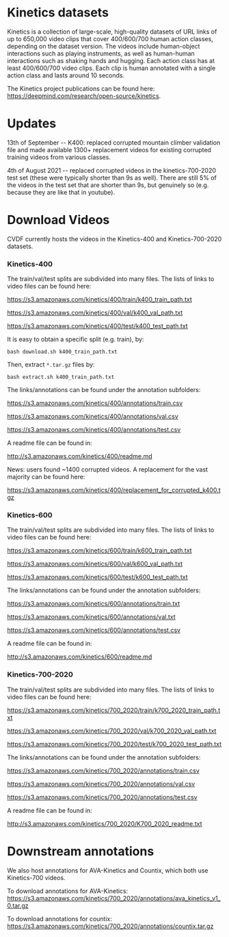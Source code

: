 # Kinetics datasets

Kinetics is a collection of large-scale, high-quality datasets of URL links of up to 650,000 video clips that cover 400/600/700 human action classes, depending on the dataset version. The videos include human-object interactions such as playing instruments, as well as human-human interactions such as shaking hands and hugging. Each action class has at least 400/600/700 video clips. Each clip is human annotated with a single action class and lasts around 10 seconds.

The Kinetics project publications can be found here: https://deepmind.com/research/open-source/kinetics.

# Updates

13th of September -- K400: replaced corrupted mountain climber validation file and made available 1300+ replacement videos for existing corrupted training videos from various classes. 

4th of August 2021 -- replaced corrupted videos in the kinetics-700-2020 test set (these were typically shorter than 9s as well). There are still 5% of the videos in the test set that are shorter than 9s, but genuinely so (e.g. because they are like that in youtube). 

# Download Videos


CVDF currently hosts the videos in the Kinetics-400 and Kinetics-700-2020 datasets.

### Kinetics-400

The train/val/test splits are subdivided into many files. The lists of links to video files can be found here:

https://s3.amazonaws.com/kinetics/400/train/k400_train_path.txt

https://s3.amazonaws.com/kinetics/400/val/k400_val_path.txt

https://s3.amazonaws.com/kinetics/400/test/k400_test_path.txt

It is easy to obtain a specific split (e.g. train), by:
```
bash download.sh k400_train_path.txt
```
Then, extract `*.tar.gz` files by:
```
bash extract.sh k400_train_path.txt
```

The links/annotations can be found under the annotation subfolders:

https://s3.amazonaws.com/kinetics/400/annotations/train.csv

https://s3.amazonaws.com/kinetics/400/annotations/val.csv

https://s3.amazonaws.com/kinetics/400/annotations/test.csv

A readme file can be found in:

http://s3.amazonaws.com/kinetics/400/readme.md

News: users found ~1400 corrupted videos. A replacement for the vast majority can be found here: 

https://s3.amazonaws.com/kinetics/400/replacement_for_corrupted_k400.tgz 

### Kinetics-600

The train/val/test splits are subdivided into many files. The lists of links to video files can be found here:

https://s3.amazonaws.com/kinetics/600/train/k600_train_path.txt

https://s3.amazonaws.com/kinetics/600/val/k600_val_path.txt

https://s3.amazonaws.com/kinetics/600/test/k600_test_path.txt

The links/annotations can be found under the annotation subfolders:

https://s3.amazonaws.com/kinetics/600/annotations/train.txt

https://s3.amazonaws.com/kinetics/600/annotations/val.txt

https://s3.amazonaws.com/kinetics/600/annotations/test.csv

A readme file can be found in:

http://s3.amazonaws.com/kinetics/600/readme.md


### Kinetics-700-2020

The train/val/test splits are subdivided into many files. The lists of links to video files can be found here:

https://s3.amazonaws.com/kinetics/700_2020/train/k700_2020_train_path.txt

https://s3.amazonaws.com/kinetics/700_2020/val/k700_2020_val_path.txt

https://s3.amazonaws.com/kinetics/700_2020/test/k700_2020_test_path.txt

The links/annotations can be found under the annotation subfolders:

https://s3.amazonaws.com/kinetics/700_2020/annotations/train.csv

https://s3.amazonaws.com/kinetics/700_2020/annotations/val.csv

https://s3.amazonaws.com/kinetics/700_2020/annotations/test.csv

A readme file can be found in:

http://s3.amazonaws.com/kinetics/700_2020/K700_2020_readme.txt

# Downstream annotations

We also host annotations for AVA-Kinetics and Countix, which both use Kinetics-700 videos. 

To download annotations for AVA-Kinetics:
https://s3.amazonaws.com/kinetics/700_2020/annotations/ava_kinetics_v1_0.tar.gz

To download annotations for countix:
https://s3.amazonaws.com/kinetics/700_2020/annotations/countix.tar.gz

